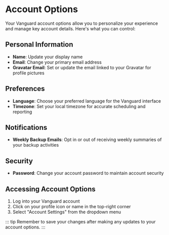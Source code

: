 # Account Options

Your Vanguard account options allow you to personalize your experience and manage key account details. Here's what you can control:

## Personal Information
- **Name**: Update your display name
- **Email**: Change your primary email address
- **Gravatar Email**: Set or update the email linked to your Gravatar for profile pictures

## Preferences
- **Language**: Choose your preferred language for the Vanguard interface
- **Timezone**: Set your local timezone for accurate scheduling and reporting

## Notifications
- **Weekly Backup Emails**: Opt in or out of receiving weekly summaries of your backup activities

## Security
- **Password**: Change your account password to maintain account security

## Accessing Account Options

1. Log into your Vanguard account
2. Click on your profile icon or name in the top-right corner
3. Select "Account Settings" from the dropdown menu

::: tip
Remember to save your changes after making any updates to your account options.
:::